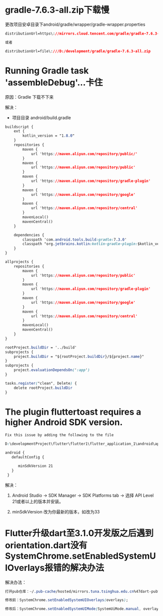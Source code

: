 # gradle-7.6.3-all.zip下载慢

更改项目安卓目录下android/gradle/wrapper/gradle-wrapper.properties

```css
distributionUrl=https\://mirrors.cloud.tencent.com/gradle/gradle-7.6.3-all.zip

或者

distributionUrl=file\:///D:/development/gradle/gradle-7.6.3-all.zip
```

# Running Gradle task 'assembleDebug'...卡住

原因：Gradle 下载不下来

解决：

- 项目目录 android/build.gradle

```css
buildscript {
    ext {
        kotlin_version = "1.8.0"
    }
    repositories {
        maven {
            url 'https://maven.aliyun.com/repository/public/'
        }
        maven {
            url 'https://maven.aliyun.com/repository/public'
        }
        maven {
            url 'https://maven.aliyun.com/repository/gradle-plugin'
        }
        maven {
            url 'https://maven.aliyun.com/repository/google'
        }
        maven {
            url 'https://maven.aliyun.com/repository/central'
        }
        mavenLocal()
        mavenCentral()
    }

    dependencies {
        classpath 'com.android.tools.build:gradle:7.3.0'
        classpath "org.jetbrains.kotlin:kotlin-gradle-plugin:$kotlin_version"
    }
}

allprojects {
    repositories {
        maven {
            url 'https://maven.aliyun.com/repository/public'
        }
        maven {
            url 'https://maven.aliyun.com/repository/gradle-plugin'
        }
        maven {
            url 'https://maven.aliyun.com/repository/google'
        }
        maven {
            url 'https://maven.aliyun.com/repository/central'
        }
        mavenLocal()
        mavenCentral()
    }
}

rootProject.buildDir = '../build'
subprojects {
    project.buildDir = "${rootProject.buildDir}/${project.name}"
}
subprojects {
    project.evaluationDependsOn(':app')
}

tasks.register("clean", Delete) {
    delete rootProject.buildDir
}
```

# The plugin fluttertoast requires a higher Android SDK version.   

```css
Fix this issue by adding the following to the file 

D:\developmentProject\flutter\flutter1\flutter_application_1\android\app\build.gradle: 

android {  
   defaultConfig {

      minSdkVersion 21 
   }  
 } 
```

解决：

1. Android Studio -> SDK Manager -> SDK Platforms tab -> 选择 API Level 21或者以上的版本并安装。

2. minSdkVersion 改为你最新的版本，如改为33

# Flutter升级dart至3.1.0开发版之后遇到orientation.dart没有SystemChrome.setEnabledSystemUIOverlays报错的解决办法

解决办法：

```css
打开pub仓库：~/.pub-cache/hosted/mirrors.tuna.tsinghua.edu.cn%47dart-pub%47/orientation-1.3.0/lib/orientation.dart

修改前：SystemChrome.setEnabledSystemUIOverlays(overlays);

修改后：SystemChrome.setEnabledSystemUIMode(SystemUiMode.manual, overlays: overlays);
```

